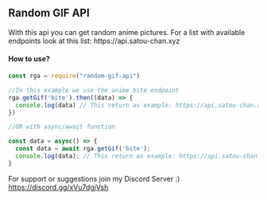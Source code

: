 ## Random GIF API
<p>With this api you can get random anime pictures. For a list with available endpoints look at this list: https://api.satou-chan.xyz </p>

#### How to use?
```javascript
const rga = require("random-gif-api")

//In this example we use the anime bite endpoint
rga.getGif('bite').then((data) => {
  console.log(data) // This return as example: https://api.satou-chan.xyz/interactions/bite/6.gif
})

//OR with async/await function

const data = async() => {
  const data = await rga.getGif('bite');
  console.log(data); // This return as example: https://api.satou-chan.xyz/interactions/bite/3.gif
}
```

For support or suggestions join my Discord Server :) https://discord.gg/xVu7dgjVsh
